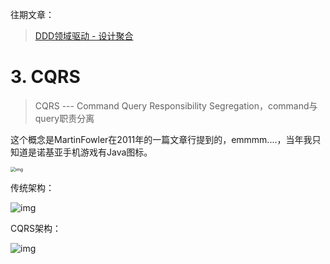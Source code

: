 往期文章：

> [DDD领域驱动 - 设计聚合](https://juejin.im/post/6893875509726773255)

# 3. CQRS

> CQRS --- Command Query Responsibility Segregation，command与query职责分离



这个概念是MartinFowler在2011年的一篇文章行提到的，emmmm....，当年我只知道是诺基亚手机游戏有Java图标。

<img src="https://gimg2.baidu.com/image_search/src=http%3A%2F%2Fp1.itc.cn%2Fq_70%2Fimages03%2F20210204%2F3224b884877e4aaf9a858aa38feb482f.jpeg&refer=http%3A%2F%2Fp1.itc.cn&app=2002&size=f9999,10000&q=a80&n=0&g=0n&fmt=jpeg?sec=1627192720&t=5f7fa8d2036470887dce6f07cc237dc8" alt="img" style="zoom:50%;" />

传统架构：

![img](https://martinfowler.com/bliki/images/cqrs/single-model.png)

CQRS架构：

![img](https://martinfowler.com/bliki/images/cqrs/cqrs.png)
